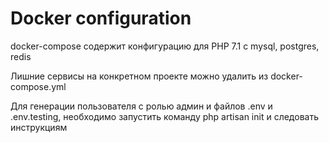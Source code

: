# Docker configuration

docker-compose содержит конфигурацию для PHP 7.1 с mysql, postgres, redis

Лишние сервисы на конкретном проекте можно удалить из docker-compose.yml

Для генерации пользователя с ролью админ и файлов .env и .env.testing, необходимо запустить команду php artisan init и следовать инструкциям